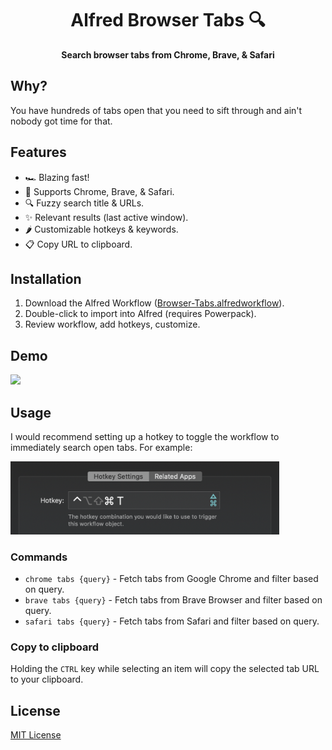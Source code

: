 <div align="center">
  <h1>Alfred Browser Tabs 🔍</h1>
</div>

<p align="center">
  <strong>Search browser tabs from Chrome, Brave, & Safari</strong>
</p>

## Why?

You have hundreds of tabs open that you need to sift through and ain't nobody got time for that.

## Features

- 🏎 Blazing fast!
- 💪 Supports Chrome, Brave, & Safari.
- 🔍 Fuzzy search title & URLs.
- ✨ Relevant results (last active window).
- 🌶️ Customizable hotkeys & keywords.
- 📋 Copy URL to clipboard.

## Installation

1. Download the Alfred Workflow ([Browser-Tabs.alfredworkflow](https://github.com/epilande/alfred-browser-tabs/releases/latest/download/Browser-Tabs.alfredworkflow)).
1. Double-click to import into Alfred (requires Powerpack).
1. Review workflow, add hotkeys, customize.

## Demo

<img src="./demo.gif" width="530">

## Usage

I would recommend setting up a hotkey to toggle the workflow to immediately search open tabs.
For example:

<img src="./hotkey.png" alt="setup hotkey" width="430">

### Commands

- `chrome tabs {query}` - Fetch tabs from Google Chrome and filter based on query.
- `brave tabs {query}` - Fetch tabs from Brave Browser and filter based on query.
- `safari tabs {query}` - Fetch tabs from Safari and filter based on query.

### Copy to clipboard

Holding the `CTRL` key while selecting an item will copy the selected tab URL to your clipboard.

## License

[MIT License](https://oss.ninja/mit/epilande/)
